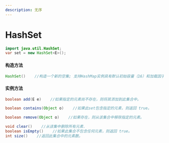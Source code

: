 ```yaml
---
description: 无序
---
```


# HashSet

```java
import java.util.HashSet;
var set = new HashSet<E>();
```

#### 构造方法

```java
HashSet()    //构造一个新的空集; 支持HashMap实例具有默认初始容量（16）和加载因子（0.75）。
```

#### 实例方法

```java
boolean	add(E e)    //如果指定的元素尚不存在，则将其添加到此集合中。

boolean	contains(Object o)    //如果此set包含指定的元素，则返回 true。

boolean	remove(Object o)    //如果存在，则从该集合中移除指定的元素。

void clear()    //从该集中删除所有元素.
boolean	isEmpty()    //如果此集合不包含任何元素，则返回 true。
int size()    //返回此集合中的元素数。
```
